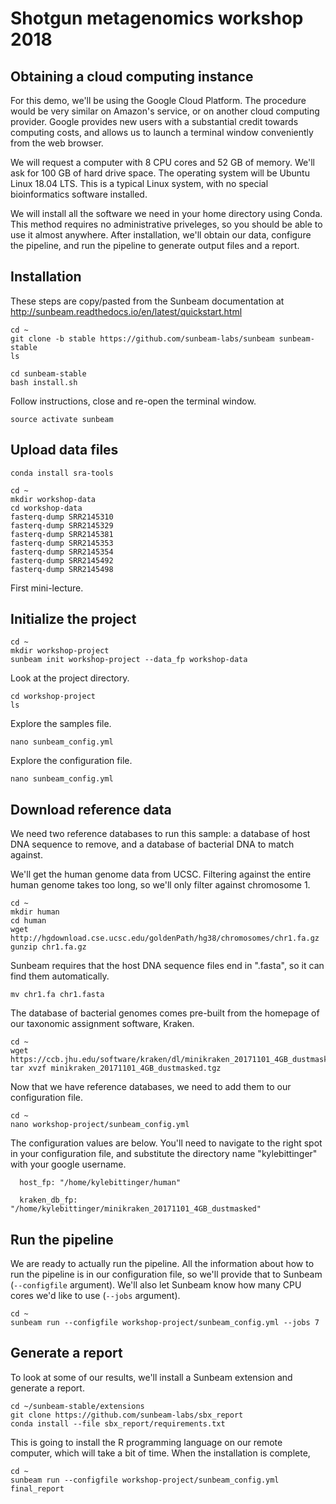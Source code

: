 # Shotgun metagenomics workshop 2018

## Obtaining a cloud computing instance

For this demo, we'll be using the Google Cloud Platform.  The procedure would be
very similar on Amazon's service, or on another cloud computing provider.
Google provides new users with a substantial credit towards computing costs,
and allows us to launch a terminal window conveniently from the web browser.

We will request a computer with 8 CPU cores and 52 GB of memory.  We'll ask
for 100 GB of hard drive space.  The operating system will be Ubuntu Linux
18.04 LTS.  This is a typical Linux system, with no special bioinformatics
software installed.

We will install all the software we need in your home directory using Conda.
This method requires no administrative priveleges, so you should be able to use
it almost anywhere. After installation, we'll obtain our data, configure the
pipeline, and run the pipeline to generate output files and a report.

## Installation

These steps are copy/pasted from the Sunbeam documentation at
http://sunbeam.readthedocs.io/en/latest/quickstart.html

```{bash}
cd ~
git clone -b stable https://github.com/sunbeam-labs/sunbeam sunbeam-stable
ls
```

```{bash}
cd sunbeam-stable
bash install.sh
```

Follow instructions, close and re-open the terminal window.

```{bash}
source activate sunbeam
```

## Upload data files

```{bash}
conda install sra-tools
```

```{bash}
cd ~
mkdir workshop-data
cd workshop-data
fasterq-dump SRR2145310
fasterq-dump SRR2145329
fasterq-dump SRR2145381
fasterq-dump SRR2145353
fasterq-dump SRR2145354
fasterq-dump SRR2145492
fasterq-dump SRR2145498
```

First mini-lecture.

## Initialize the project

```{bash}
cd ~
mkdir workshop-project
sunbeam init workshop-project --data_fp workshop-data
```

Look at the project directory.

```{bash}
cd workshop-project
ls
```

Explore the samples file.

```{bash}
nano sunbeam_config.yml
```

Explore the configuration file.

```{bash}
nano sunbeam_config.yml
```


## Download reference data

We need two reference databases to run this sample: a database of host DNA
sequence to remove, and a database of bacterial DNA to match against.

We'll get the human genome data from UCSC.  Filtering against the entire human
genome takes too long, so we'll only filter against chromosome 1.

```{bash}
cd ~
mkdir human
cd human
wget http://hgdownload.cse.ucsc.edu/goldenPath/hg38/chromosomes/chr1.fa.gz
gunzip chr1.fa.gz
```

Sunbeam requires that the host DNA sequence files end in ".fasta", so it can
find them automatically.

```{bash}
mv chr1.fa chr1.fasta
```

The database of bacterial genomes comes pre-built from the homepage of our
taxonomic assignment software, Kraken.

```{bash}
cd ~
wget https://ccb.jhu.edu/software/kraken/dl/minikraken_20171101_4GB_dustmasked.tgz
tar xvzf minikraken_20171101_4GB_dustmasked.tgz
```

Now that we have reference databases, we need to add them to our configuration
file.

```{bash}
cd ~
nano workshop-project/sunbeam_config.yml
```

The configuration values are below.  You'll need to navigate to the right spot
in your configuration file, and substitute the directory name "kylebittinger"
with your google username.

```
  host_fp: "/home/kylebittinger/human"
```

```
  kraken_db_fp: "/home/kylebittinger/minikraken_20171101_4GB_dustmasked"
```

## Run the pipeline

We are ready to actually run the pipeline.  All the information about how
to run the pipeline is in our configuration file, so we'll provide that to
Sunbeam (`--configfile` argument).  We'll also let Sunbeam know how many CPU
cores we'd like to use (`--jobs` argument).

```{bash}
cd ~
sunbeam run --configfile workshop-project/sunbeam_config.yml --jobs 7
```

## Generate a report

To look at some of our results, we'll install a Sunbeam extension and generate
a report.

```{bash}
cd ~/sunbeam-stable/extensions
git clone https://github.com/sunbeam-labs/sbx_report
conda install --file sbx_report/requirements.txt
```

This is going to install the R programming language on our remote computer,
which will take a bit of time.  When the installation is complete, 

```{bash}
cd ~
sunbeam run --configfile workshop-project/sunbeam_config.yml final_report
```
